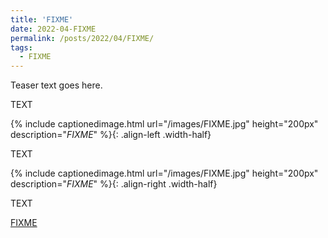 ```yaml
---
title: 'FIXME'
date: 2022-04-FIXME
permalink: /posts/2022/04/FIXME/
tags:
  - FIXME
---
```


Teaser text goes here.

<!--break-->

TEXT 

{% include captionedimage.html url="/images/FIXME.jpg" height="200px" description="<i>FIXME</i>" %}{: .align-left .width-half}

TEXT

{% include captionedimage.html url="/images/FIXME.jpg" height="200px" description="<i>FIXME</i>" %}{: .align-right .width-half}

TEXT

[FIXME](https://FIXME.com)